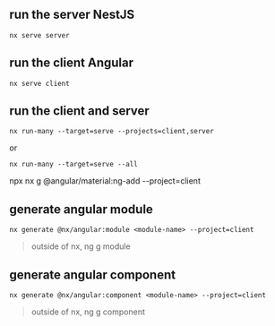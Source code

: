 ## run the server NestJS
```
nx serve server
```

## run the client Angular
```
nx serve client
```

## run the client and server
```
nx run-many --target=serve --projects=client,server
```
or  
```
nx run-many --target=serve --all
```
npx nx g @angular/material:ng-add --project=client
## generate angular module
```
nx generate @nx/angular:module <module-name> --project=client
```
> outside of nx, ng g module <module-name>

## generate angular component
```
nx generate @nx/angular:component <module-name> --project=client
```
> outside of nx, ng g component <module-name>
